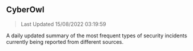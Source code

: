 ## CyberOwl 
> Last Updated 15/08/2022 03:19:59 


A daily updated summary of the most frequent types of security incidents currently being reported from different sources.

